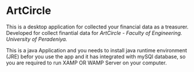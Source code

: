# ArtCircle
This is a desktop application for collected your financial data as a treasurer. Developed for collect finantial data for *ArtCircle - Faculty of Engineering. University of Peradeniya.*

This is a java Application and you needs to install java runtime environment (JRE) befor you use the app
and it has integrated with mySQl database, so you are required to run XAMP OR WAMP Server on your computer.
